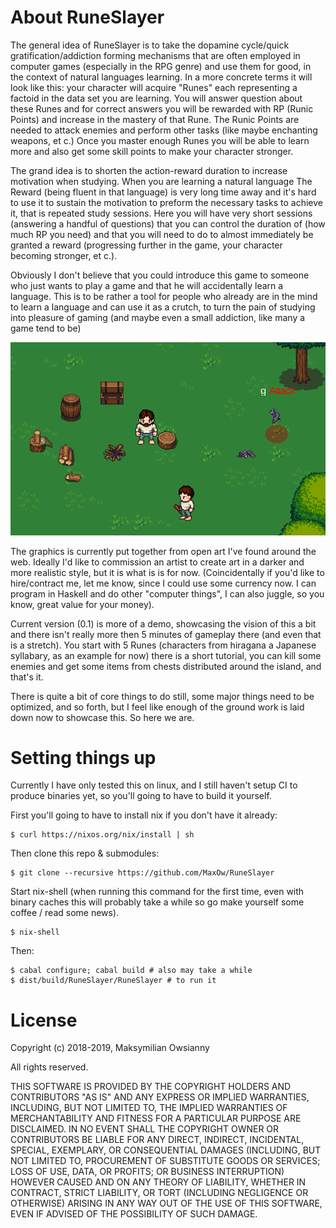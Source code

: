 
# About RuneSlayer

The general idea of RuneSlayer is to take the dopamine cycle/quick
gratification/addiction forming mechanisms that are often employed in computer
games (especially in the RPG genre) and use them for good, in the context of
natural languages learning. In a more concrete terms it will look like this:
your character will acquire "Runes" each representing a factoid in the data set
you are learning. You will answer question about these Runes and for correct
answers you will be rewarded with RP (Runic Points) and increase in the mastery
of that Rune. The Runic Points are needed to attack enemies and perform other
tasks (like maybe enchanting weapons, et c.) Once you master enough Runes you
will be able to learn more and also get some skill points to make your character
stronger.

The grand idea is to shorten the action-reward duration to increase motivation
when studying. When you are learning a natural language The Reward (being fluent
in that language) is very long time away and it's hard to use it to sustain the
motivation to preform the necessary tasks to achieve it, that is repeated study
sessions. Here you will have very short sessions (answering a handful of
questions) that you can control the duration of (how much RP you need) and that
you will need to do to almost immediately be granted a reward (progressing
further in the game, your character becoming stronger, et c.).

Obviously I don't believe that you could introduce this game to someone who just
wants to play a game and that he will accidentally learn a language. This is to
be rather a tool for people who already are in the mind to learn a language and
can use it as a crutch, to turn the pain of studying into pleasure of gaming
(and maybe even a small addiction, like many a game tend to be)

![Gameplay Screenshot][screenshot0]

The graphics is currently put together from open art I've found around the web.
Ideally I'd like to commission an artist to create art in a darker and more
realistic style, but it is what is is for now. (Coincidentally if you'd like to
hire/contract me, let me know, since I could use some currency now. I can
program in Haskell and do other "computer things", I can also juggle, so you
know, great value for your money).

Current version (0.1) is more of a demo, showcasing the vision of this a bit and
there isn't really more then 5 minutes of gameplay there (and even that is
a stretch). You start with 5 Runes (characters from hiragana a Japanese
syllabary, as an example for now) there is a short tutorial, you can kill some
enemies and get some items from chests distributed around the island, and that's
it.

There is quite a bit of core things to do still, some major things need to be
optimized, and so forth, but I feel like enough of the ground work is laid down
now to showcase this. So here we are.

# Setting things up

Currently I have only tested this on linux, and I still haven't setup CI to
produce binaries yet, so you'll going to have to build it yourself.

First you'll going to have to install nix if you don't have it already:

```
$ curl https://nixos.org/nix/install | sh
```

Then clone this repo & submodules:

```
$ git clone --recursive https://github.com/MaxOw/RuneSlayer
```

Start nix-shell (when running this command for the first time, even with binary
caches this will probably take a while so go make yourself some coffee / read
some news).

```
$ nix-shell
```

Then:

```
$ cabal configure; cabal build # also may take a while
$ dist/build/RuneSlayer/RuneSlayer # to run it
```
# License
Copyright (c) 2018-2019, Maksymilian Owsianny

All rights reserved.

THIS SOFTWARE IS PROVIDED BY THE COPYRIGHT HOLDERS AND CONTRIBUTORS
"AS IS" AND ANY EXPRESS OR IMPLIED WARRANTIES, INCLUDING, BUT NOT
LIMITED TO, THE IMPLIED WARRANTIES OF MERCHANTABILITY AND FITNESS FOR
A PARTICULAR PURPOSE ARE DISCLAIMED. IN NO EVENT SHALL THE COPYRIGHT
OWNER OR CONTRIBUTORS BE LIABLE FOR ANY DIRECT, INDIRECT, INCIDENTAL,
SPECIAL, EXEMPLARY, OR CONSEQUENTIAL DAMAGES (INCLUDING, BUT NOT
LIMITED TO, PROCUREMENT OF SUBSTITUTE GOODS OR SERVICES; LOSS OF USE,
DATA, OR PROFITS; OR BUSINESS INTERRUPTION) HOWEVER CAUSED AND ON ANY
THEORY OF LIABILITY, WHETHER IN CONTRACT, STRICT LIABILITY, OR TORT
(INCLUDING NEGLIGENCE OR OTHERWISE) ARISING IN ANY WAY OUT OF THE USE
OF THIS SOFTWARE, EVEN IF ADVISED OF THE POSSIBILITY OF SUCH DAMAGE.

[screenshot0]: https://raw.githubusercontent.com/MaxOw/RuneSlayer-media0/master/screenshoot0_cropped.png
